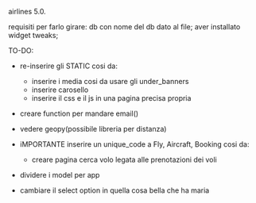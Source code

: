 airlines 5.0.

requisiti per farlo girare:
    db con nome del db dato al file;
    aver installato widget tweaks;

TO-DO:
- re-inserire gli STATIC cosi da:
    - inserire i media cosi da usare gli under_banners
    - inserire carosello
    - inserire il css e il js in una pagina precisa propria
- creare function per mandare email()
- vedere geopy(possibile libreria per distanza)
- iMPORTANTE inserire un unique_code a Fly, Aircraft, Booking cosi da:
    - creare pagina cerca volo legata alle prenotazioni dei voli

- dividere i model per app
- cambiare il select option in quella cosa bella che ha maria
